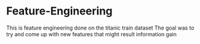 # Feature-Engineering

This is feature engineering done on the titanic train dataset 
The goal was to try and come up with new features that might result information gain
